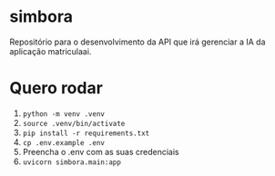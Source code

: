 # simbora
Repositório para o desenvolvimento  da API que irá gerenciar a IA da aplicação matriculaai.

# Quero rodar

1. `python -m venv .venv`
1. `source .venv/bin/activate`
1. `pip install -r requirements.txt`
1. `cp .env.example .env`
1. Preencha o .env com as suas credenciais
1. `uvicorn simbora.main:app`
